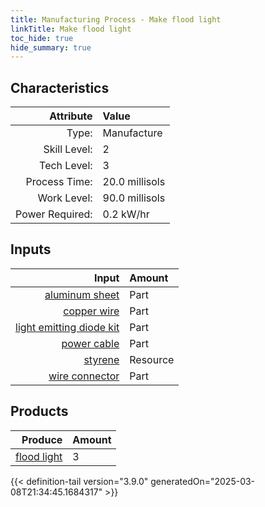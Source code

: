 ```yaml
---
title: Manufacturing Process - Make flood light
linkTitle: Make flood light
toc_hide: true
hide_summary: true
---
```

<!-- This is generated by the MarsSim HelpGenertor, do not edit. -->


## Characteristics

| Attribute      | Value |
|--------:|:------|
|Type:|Manufacture|
|Skill Level:|2|
|Tech Level:|3|
|Process Time:|20.0 millisols|
|Work Level:|90.0 millisols|
|Power Required:|0.2 kW/hr|

## Inputs

| Input      | Amount |
|--------:|:------|
|[aluminum sheet](/docs/definitions/part/aluminum-sheet)|Part|1|
|[copper wire](/docs/definitions/part/copper-wire)|Part|3|
|[light emitting diode kit](/docs/definitions/part/light-emitting-diode-kit)|Part|9|
|[power cable](/docs/definitions/part/power-cable)|Part|1|
|[styrene](/docs/definitions/resource/styrene)|Resource|0.5 kg|
|[wire connector](/docs/definitions/part/wire-connector)|Part|9|

## Products


| Produce      | Amount |
|--------:|:------|
|[flood light](/docs/definitions/part/flood-light)|3|



{{< definition-tail version="3.9.0" generatedOn="2025-03-08T21:34:45.1684317" >}}



